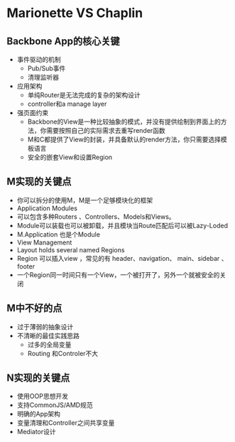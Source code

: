 # Marionette VS Chaplin

## Backbone App的核心关键

- 事件驱动的机制
	- Pub/Sub事件
	- 清理监听器
- 应用架构
	- 单纯Router是无法完成的复杂的架构设计
	- controller和a manage layer
- 强页面约束
	- Backbone的View是一种比较抽象的模式，并没有提供绘制到界面上的方法，你需要按照自己的实际需求去重写render函数
	- M和C都提供了View的封装，并具备默认的render方法，你只需要选择模板语言
	- 安全的嵌套View和设置Region

## M实现的关键点
- 你可以拆分的使用M，M是一个足够模块化的框架
- Application Modules
 - 可以包含多种Routers 、Controllers、Models和Views。
 - Module可以装载也可以被卸载，并且模块当Route匹配后可以被Lazy-Loded
 - M.Application 也是个Module
- View Management
 - Layout holds several named Regions 
 - Region 可以插入view ，常见的有 header、navigation、 main、sidebar 、footer
 - 一个Region同一时间只有一个View，一个被打开了，另外一个就被安全的关闭


## M中不好的点
- 过于薄弱的抽象设计
- 不清晰的最佳实践思路
	- 过多的全局变量
	- Routing 和Controler不大
	
## N实现的关键点
- 使用OOP思想开发
- 支持CommonJS/AMD规范
- 明确的App架构
- 变量清理和Controller之间共享变量
- Mediator设计

